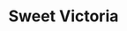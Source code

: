 ---
title: "Sweet Victoria"
url: /ciudad-autonoma-de-buenos-aires/sweet-victoria/
shop: Kleidung
---